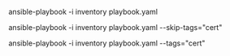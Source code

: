 ansible-playbook -i inventory playbook.yaml 


ansible-playbook -i inventory playbook.yaml --skip-tags="cert"


ansible-playbook -i inventory playbook.yaml --tags="cert"
